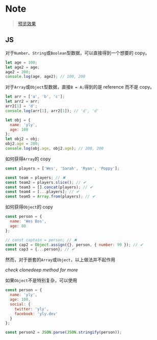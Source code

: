 Note
===

> [预览效果]()

JS
---

对于`Number`、`String`或`Boolean`型数据，可以直接得到一个想要的 copy。

```js
let age = 100;
let age2 = age;
age2 = 200;
console.log(age, age2); // 100, 200
```

对于`Array`或`Object`型数据，直接`B = A;`得到的是 reference 而不是 copy。

```js
let arr = ['a', 'b', 'c'];
let arr2 = arr;
arr2[1] = 'd';
console.log(arr[1], arr2[1]); // 'd', 'd'

let obj = {
  name: 'yly',
  age: 100
};
let obj2 = obj;
obj2.age = 200;
console.log(obj.age, obj2.age); // 200, 200
```

如何获得`Array`的 copy

```js
const players = ['Wes', 'Sarah', 'Ryan', 'Poppy'];

const team = players; // ✖
const team2 = players.slice(); // ✔
const team3 = [].concat(players); // ✔
const team4 = [...players]; // ✔
const team5 = Array.from(players); // ✔
```

如何获得`Object`的 copy

```js
const person = {
  name: 'Wes Bos',
  age: 80
};

// const captain = person; // ✖
const cap2 = Object.assign({}, person, { number: 99 }); // ✔
const cap3 = {...person}; // ✔
```

然而，对于嵌套的`Array`或`Object`，以上做法并不起作用

*check clonedeep method for more*

如果`Object`不是特别复杂，可以使用

```js
const person = {
  name: 'yly',
  age: 100,
  social: {
    twitter: 'yly',
    facebook: 'yly.dev'
  }
};

const person2 = JSON.parse(JSON.stringify(person));
```
